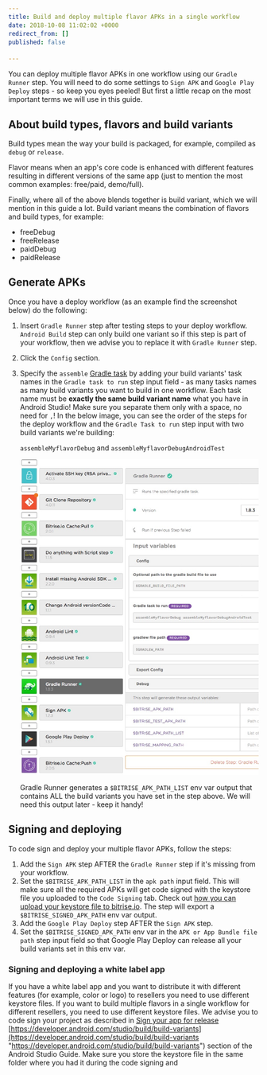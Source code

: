 ```yaml
---
title: Build and deploy multiple flavor APKs in a single workflow
date: 2018-10-08 11:02:02 +0000
redirect_from: []
published: false

---
```

You can deploy multiple flavor APKs in one workflow using our `Gradle Runner` step. You will need to do some settings to `Sign APK` and `Google Play Deploy` steps - so keep you eyes peeled! But first a little recap on the most important terms we will use in this guide.

## About build types, flavors and build variants

Build types mean the way your build is packaged, for example, compiled as `debug` or `release`. 

Flavor means when an app's core code is enhanced with different features resulting in different versions of the same app (just to mention the most common examples: free/paid, demo/full). 

Finally, where all of the above blends together is build variant, which we will mention in this guide a lot. Build variant means the combination of flavors and build types, for example: 

* freeDebug 
* freeRelease 
* paidDebug 
* paidRelease

## Generate APKs

Once you have a deploy workflow (as an example find the screenshot below) do the following:

1. Insert `Gradle Runner` step after testing steps to your deploy workflow. `Android Build` step can only build one variant so if this step is part of your workflow, then we advise you to replace it with `Gradle Runner` step.
2. Click the `Config` section.
3. Specify the `assemble` [Gradle task](/tips-and-tricks/android-tips-and-tricks/#what-are-gradle-tasks-and-how-can-i-get-the-list-of-available-tasks-in-my-project/) by adding your build variants' task names in the `Gradle task to run` step input field - as many tasks names as many build variants you want to build in one workflow. Each task name must be **exactly the same build variant name** what you have in Android Studio! Make sure you separate them only with a space, no need for `,`! In the below image, you can see the order of the steps for the deploy workflow and the `Gradle Task to run` step input with two build variants we're building:

   `assembleMyflavorDebug` and `assembleMyflavorDebugAndroidTest`

   ![](/img/gradle-multiflavor.jpg)

   Gradle Runner generates a `$BITRISE_APK_PATH_LIST` env var output that contains ALL the build variants you have set in the step above. We will need this output later - keep it handy!

## Signing and deploying

To code sign and deploy your multiple flavor APKs, follow the steps:

1. Add the `Sign APK` step AFTER the `Gradle Runner` step if it's missing from your workflow.
2. Set the `$BITRISE_APK_PATH_LIST` in the `apk path` input field. This will make sure all the required APKs will get code signed with the keystore file you uploaded to the `Code Signing` tab. Check out [how you can upload your keystore file to bitrise.io](/code-signing/android-code-signing/android-code-signing-using-bitrise-sign-apk-step/#create-a-signed-apk-with-the-sign-apk-step/). The step will export a `$BITRISE_SIGNED_APK_PATH` env var output.
3. Add the `Google Play Deploy` step AFTER the `Sign APK` step.
4. Set the `$BITRISE_SIGNED_APK_PATH` env var in the `APK or App Bundle file path` step input field so that Google Play Deploy can release all your build variants set in this env var.

### Signing and deploying a white label app

If you have a white label app and you want to distribute it with different features (for example, color or logo) to resellers you need to use different keystore files. If you want to build multiple flavors in a single workflow for different resellers, you need to use different keystore files. We advise you to code sign your project as described in [Sign your app for release](https://developer.android.com/studio/publish/app-signing)  [https://developer.android.com/studio/build/build-variants](https://developer.android.com/studio/build/build-variants "https://developer.android.com/studio/build/build-variants") section of the Android Studio Guide. Make sure you store the keystore file in the same folder where you had it during the code signing and